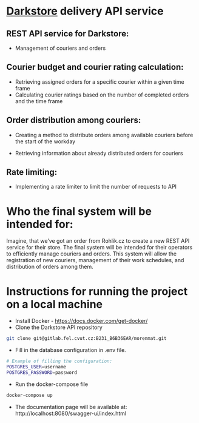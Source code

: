 # **[Darkstore](https://cs.wikipedia.org/wiki/Internetov%C3%A9_distribu%C4%8Dn%C3%AD_centrum) delivery API service**

  

## REST API service for Darkstore:

  
  

  - Management of couriers and orders
   
 ## Courier budget and courier rating calculation:
   - Retrieving assigned orders for a specific courier within a given time
   frame
   - Calculating courier ratings based on the number of completed orders
   and the time frame
   
  ## Order distribution among couriers:
   
   - Creating a method to distribute orders among available couriers before the start of the workday
   
- Retrieving information about already distributed orders for couriers
   
## Rate limiting:
   
- Implementing a rate limiter to limit the number of requests to API



# Who the final system will be intended for:

Imagine, that we’ve got an order from Rohlik.cz to create a new REST API service for their store. The final system will be intended for their operators to efficiently manage couriers and orders. This system will allow the registration of new couriers, management of their work schedules, and distribution of orders among them.

# Instructions for running the project on a local machine
- Install Docker - https://docs.docker.com/get-docker/
- Clone the Darkstore API repository
```bash
git clone git@gitlab.fel.cvut.cz:B231_B6B36EAR/morenmat.git
```
- Fill in the database configuration in .env file.
```bash
# Example of filling the configuration:
POSTGRES_USER=username
POSTGRES_PASSWORD=password
```
- Run the docker-compose file
```bash
docker-compose up
```
- The documentation page will be available at: http://localhost:8080/swagger-ui/index.html
